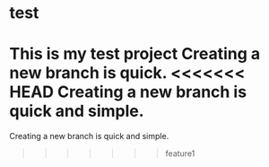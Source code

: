 # test
This is my test project
Creating a new branch is quick.
<<<<<<< HEAD
Creating a new branch is quick and simple.
=======
Creating a new branch is quick and simple.

>>>>>>> feature1


